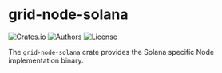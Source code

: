 # grid-node-solana

[![Crates.io](https://img.shields.io/crates/v/grid-node-solana.svg?color=0000FF)](https://crates.io/crates/grid-node-solana)
[![Authors](https://img.shields.io/badge/authors-Sonic_Engineering-0000FF.svg)](https://sonic.game)
[![License](https://img.shields.io/badge/license-Apache%202.0-0000FF.svg)](/LICENSE)

The `grid-node-solana` crate provides the Solana specific Node implementation binary.
